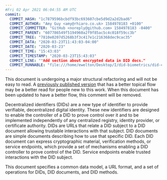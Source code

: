 ```yaml
---
#Fri 02 Apr 2021 06:04:55 AM UTC
commit:
  COMMIT_HASH: "1c7879596bcbdf93bc693607cbe5d9d2a2d2bad6"
  COMMIT_AUTHOR: "Amy Guy <amy@rhiaro.co.uk> 1584978183 +0100"
  COMMIT_COMMITTER: "GitHub <noreply@github.com> 1584978183 -0400"
  COMMIT_PARENT: "607786549f5194960a2f9f85ac5c4c018f59cc3b"
  COMMIT_TREE: "7810e0207d5268b3f3c417e1c216368dec9cac35"
  COMMIT_DATA: "2020-03-23T11:43:03-04:00"
  COMMIT_DATE: "2020-03-23"
  COMMIT_TIME: "15:43:03"
  COMMIT_TIMESTAMP: "2020-03-23T15:43:03"
  COMMIT_LINE: ""Add section about encrypted data in DID docs."
  COMMIT_RUNNABLE: "file:///home/ewelton/Desktop/I/did-biometrics/did-core-dataset/analysis/gitinfo/1c7879596bcbdf93bc693607cbe5d9d2a2d2bad6/snapshot/index.html"
---
```


<section id="abstract">
<p class="issue">
This document is undergoing a major structural refactoring and will not be easy
to read. A <a href="https://www.w3.org/TR/2019/WD-did-core-20191209/">previously
published version</a> that has a better topical flow may be a better read for
people new to this work. When this document has been updated to have a
better flow, this comment will be removed.
    </p>
<p>
<a>Decentralized identifiers</a> (DIDs) are a new type of identifier to
provide verifiable, decentralized digital identity. These new identifiers are
designed to enable the controller of a <a>DID</a> to prove control over
it and to be implemented independently of any centralized registry, identity
provider, or certificate authority. <a>DIDs</a> are URLs that relate a
<a>DID subject</a> to a <a>DID document</a> allowing trustable interactions with
that subject. <a>DID documents</a> are simple documents describing how to use
that specific <a>DID</a>. Each <a>DID document</a> can express cryptographic
material, verification methods, or <a>service endpoints</a>, which provide a
set of mechanisms enabling a <a>DID controller</a> to prove control of the
<a>DID</a>. <a>Service endpoints</a> enable trusted interactions with the
<a>DID subject</a>.
    </p>
<p>
This document specifies a common data model, a URL format, and a set of
operations for <a>DIDs</a>, <a>DID documents</a>, and <a>DID methods</a>.
    </p>
</section>

